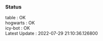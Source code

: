 ### Status


table : OK  
hogwarts : OK  
icy-bot : OK  
Latest Update : 2022-07-29 21:10:36.126800
